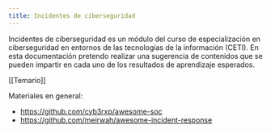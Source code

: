 ```yaml
---
title: Incidentes de ciberseguridad
---
```


Incidentes de ciberseguridad es un módulo del curso de especialización en ciberseguridad en entornos de las tecnologías de la información (CETI). En esta documentación pretendo realizar una sugerencia de contenidos que se pueden impartir en cada uno de los resultados de aprendizaje esperados.

[[Temario]]

Materiales en general:
- https://github.com/cyb3rxp/awesome-soc
- https://github.com/meirwah/awesome-incident-response